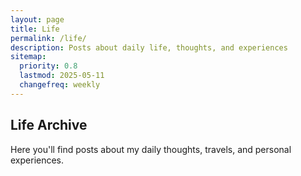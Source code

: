 ```yaml
---
layout: page
title: Life
permalink: /life/
description: Posts about daily life, thoughts, and experiences
sitemap:
  priority: 0.8
  lastmod: 2025-05-11
  changefreq: weekly
---
```


## Life Archive

Here you'll find posts about my daily thoughts, travels, and personal experiences.